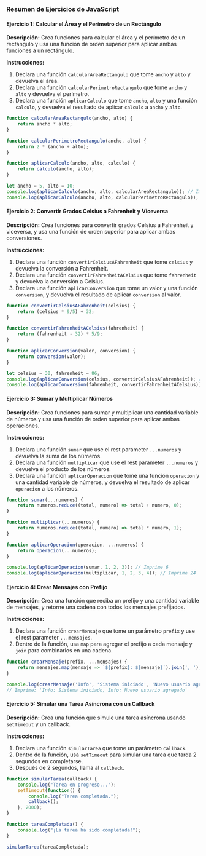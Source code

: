 ### Resumen de Ejercicios de JavaScript

#### Ejercicio 1: Calcular el Área y el Perímetro de un Rectángulo
**Descripción:**
Crea funciones para calcular el área y el perímetro de un rectángulo y usa una función de orden superior para aplicar ambas funciones a un rectángulo.

**Instrucciones:**
1. Declara una función `calcularAreaRectangulo` que tome `ancho` y `alto` y devuelva el área.
2. Declara una función `calcularPerimetroRectangulo` que tome `ancho` y `alto` y devuelva el perímetro.
3. Declara una función `aplicarCalculo` que tome `ancho`, `alto` y una función `calculo`, y devuelva el resultado de aplicar `calculo` a `ancho` y `alto`.

```javascript
function calcularAreaRectangulo(ancho, alto) {
    return ancho * alto;
}

function calcularPerimetroRectangulo(ancho, alto) {
    return 2 * (ancho + alto);
}

function aplicarCalculo(ancho, alto, calculo) {
    return calculo(ancho, alto);
}

let ancho = 5, alto = 10;
console.log(aplicarCalculo(ancho, alto, calcularAreaRectangulo)); // Imprime 50
console.log(aplicarCalculo(ancho, alto, calcularPerimetroRectangulo)); // Imprime 30
```

#### Ejercicio 2: Convertir Grados Celsius a Fahrenheit y Viceversa
**Descripción:**
Crea funciones para convertir grados Celsius a Fahrenheit y viceversa, y usa una función de orden superior para aplicar ambas conversiones.

**Instrucciones:**
1. Declara una función `convertirCelsiusAFahrenheit` que tome `celsius` y devuelva la conversión a Fahrenheit.
2. Declara una función `convertirFahrenheitACelsius` que tome `fahrenheit` y devuelva la conversión a Celsius.
3. Declara una función `aplicarConversion` que tome un valor y una función `conversion`, y devuelva el resultado de aplicar `conversion` al valor.

```javascript
function convertirCelsiusAFahrenheit(celsius) {
    return (celsius * 9/5) + 32;
}

function convertirFahrenheitACelsius(fahrenheit) {
    return (fahrenheit - 32) * 5/9;
}

function aplicarConversion(valor, conversion) {
    return conversion(valor);
}

let celsius = 30, fahrenheit = 86;
console.log(aplicarConversion(celsius, convertirCelsiusAFahrenheit)); // Imprime 86
console.log(aplicarConversion(fahrenheit, convertirFahrenheitACelsius)); // Imprime 30
```

#### Ejercicio 3: Sumar y Multiplicar Números
**Descripción:**
Crea funciones para sumar y multiplicar una cantidad variable de números y usa una función de orden superior para aplicar ambas operaciones.

**Instrucciones:**
1. Declara una función `sumar` que use el rest parameter `...numeros` y devuelva la suma de los números.
2. Declara una función `multiplicar` que use el rest parameter `...numeros` y devuelva el producto de los números.
3. Declara una función `aplicarOperacion` que tome una función `operacion` y una cantidad variable de números, y devuelva el resultado de aplicar `operacion` a los números.

```javascript
function sumar(...numeros) {
    return numeros.reduce((total, numero) => total + numero, 0);
}

function multiplicar(...numeros) {
    return numeros.reduce((total, numero) => total * numero, 1);
}

function aplicarOperacion(operacion, ...numeros) {
    return operacion(...numeros);
}

console.log(aplicarOperacion(sumar, 1, 2, 3)); // Imprime 6
console.log(aplicarOperacion(multiplicar, 1, 2, 3, 4)); // Imprime 24
```

#### Ejercicio 4: Crear Mensajes con Prefijo
**Descripción:**
Crea una función que reciba un prefijo y una cantidad variable de mensajes, y retorne una cadena con todos los mensajes prefijados.

**Instrucciones:**
1. Declara una función `crearMensaje` que tome un parámetro `prefix` y use el rest parameter `...mensajes`.
2. Dentro de la función, usa `map` para agregar el prefijo a cada mensaje y `join` para combinarlos en una cadena.

```javascript
function crearMensaje(prefix, ...mensajes) {
    return mensajes.map(mensaje => `${prefix}: ${mensaje}`).join(', ');
}

console.log(crearMensaje('Info', 'Sistema iniciado', 'Nuevo usuario agregado'));
// Imprime: 'Info: Sistema iniciado, Info: Nuevo usuario agregado'
```

#### Ejercicio 5: Simular una Tarea Asíncrona con un Callback
**Descripción:**
Crea una función que simule una tarea asíncrona usando `setTimeout` y un callback.

**Instrucciones:**
1. Declara una función `simularTarea` que tome un parámetro `callback`.
2. Dentro de la función, usa `setTimeout` para simular una tarea que tarda 2 segundos en completarse.
3. Después de 2 segundos, llama al `callback`.

```javascript
function simularTarea(callback) {
    console.log("Tarea en progreso...");
    setTimeout(function() {
        console.log("Tarea completada.");
        callback();
    }, 2000);
}

function tareaCompletada() {
    console.log("¡La tarea ha sido completada!");
}

simularTarea(tareaCompletada);
```
